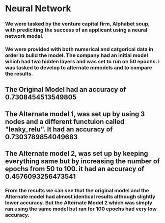 # Neural Network

### We were tasked by the venture capital firm, Alphabet soup, with prediciting the success of an applicant using a neural network model.


### We were provided with both numerical and catgorical data in order to build the model. The company had an initial model which had two hidden layers and was set to run on 50 epochs. I was tasked to develop to alternate mmodels and to compare the results.

## The Original Model had an accuracy of 0.7308454513549805

## The Alternate model 1, was set up by using 3 nodes and a different functuion called "leaky_relu". It had an accuracy of 0.7303789854049683

## The Alternate model 2, was set up by keeping everything same but by increasing the number of epochs from 50 to 100. it had an accuracy of 0.4576093256473541


### From the results we can see that the original model and the Alternate model had almost identical results although slightly lower accuracy. But the Alternate Model 2 which was simply ran using the same model but ran for 100 epochs had very low accuracy.
